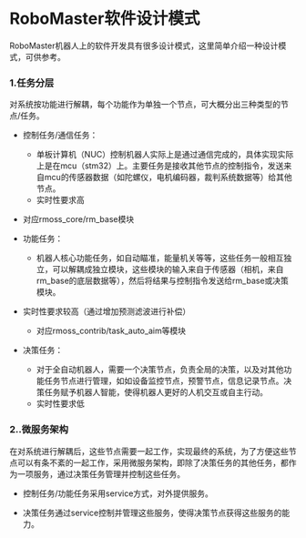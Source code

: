 # RoboMaster软件设计模式

RoboMaster机器人上的软件开发具有很多设计模式，这里简单介绍一种设计模式，可供参考。

### 1.任务分层

对系统按功能进行解耦，每个功能作为单独一个节点，可大概分出三种类型的节点/任务。

* 控制任务/通信任务：

  * 单板计算机（NUC）控制机器人实际上是通过通信完成的，具体实现实际上是在mcu（stm32）上。主要任务是接收其他节点的控制指令，发送来自mcu的传感器数据（如陀螺仪，电机编码器，裁判系统数据等）给其他节点。
  * 实时性要求高
* 对应rmoss_core/rm_base模块
* 功能任务：

  * 机器人核心功能任务，如自动瞄准，能量机关等等，这些任务一般相互独立，可以解耦成独立模块，这些模块的输入来自于传感器（相机，来自rm_base的底层数据等），然后将结果与控制指令发送给rm_base或决策模块。
* 实时性要求较高（通过增加预测滤波进行补偿）
  * 对应rmoss_contrib/task_auto_aim等模块
* 决策任务：
  * 对于全自动机器人，需要一个决策节点，负责全局的决策，以及对其他功能任务节点进行管理，如如设备监控节点，预警节点，信息记录节点。决策任务赋予机器人智能，使得机器人更好的人机交互或自主行动。
  * 实时性要求低

### 2..微服务架构

在对系统进行解耦后，这些节点需要一起工作，实现最终的系统，为了方便这些节点可以有条不紊的一起工作，采用微服务架构，即除了决策任务的其他任务，都作为一项服务，通过决策任务管理并控制这些任务。

* 控制任务/功能任务采用service方式，对外提供服务。

* 决策任务通过service控制并管理这些服务，使得决策节点获得这些服务的能力。